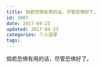 ```yaml
---
title: 倘若恐惧有用的话，尽管恐惧好了。
id: 3007
date: 2017-04-23
updated: 2017-04-23
categories: 个人语录
tags: 
---
```


倘若恐惧有用的话，尽管恐惧好了。
